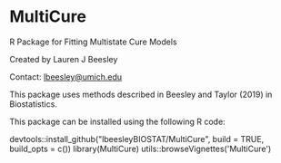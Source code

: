 # MultiCure
R Package for Fitting Multistate Cure Models

Created by Lauren J Beesley

Contact: lbeesley@umich.edu

This package uses methods described in Beesley and Taylor (2019) in Biostatistics.

This package can be installed using the following R code:

devtools::install_github("lbeesleyBIOSTAT/MultiCure", build = TRUE, build_opts = c())
library(MultiCure)
utils::browseVignettes('MultiCure')

